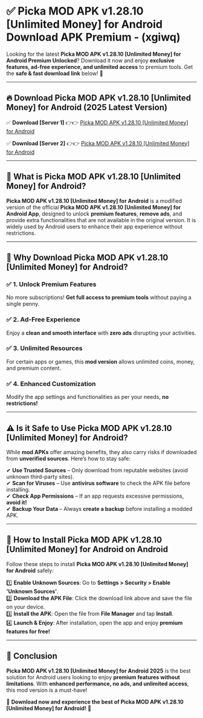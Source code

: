 
# ✅ Picka MOD APK v1.28.10 [Unlimited Money] for Android Download APK Premium -  (xgiwq) 

Looking for the latest **Picka MOD APK v1.28.10 [Unlimited Money] for Android Premium Unlocked**? Download it now and enjoy **exclusive features, ad-free experience, and unlimited access** to premium tools. Get the **safe & fast download link** below! 🚀

---

## 🔥 Download Picka MOD APK v1.28.10 [Unlimited Money] for Android (2025 Latest Version)

✅ **Download [Server 1]** 👉👉 [Picka MOD APK v1.28.10 [Unlimited Money] for Android ](https://apkcomod.com?title=Picka_MOD_APK_v1.28.10_[Unlimited_Money]_for_Android)  

✅ **Download [Server 2]** 👉👉 [Picka MOD APK v1.28.10 [Unlimited Money] for Android ](https://apkcomod.com?title=Picka_MOD_APK_v1.28.10_[Unlimited_Money]_for_Android)  


---

## 📌 What is Picka MOD APK v1.28.10 [Unlimited Money] for Android?

**Picka MOD APK v1.28.10 [Unlimited Money] for Android** is a modified version of the official **Picka MOD APK v1.28.10 [Unlimited Money] for Android App**, designed to unlock **premium features**, **remove ads**, and provide extra functionalities that are not available in the original version. It is widely used by Android users to enhance their app experience without restrictions.

---

## 🌟 Why Download Picka MOD APK v1.28.10 [Unlimited Money] for Android?

### ✅ 1. Unlock Premium Features
No more subscriptions! **Get full access to premium tools** without paying a single penny.

### ✅ 2. Ad-Free Experience
Enjoy a **clean and smooth interface** with **zero ads** disrupting your activities.

### ✅ 3. Unlimited Resources
For certain apps or games, this **mod version** allows unlimited coins, money, and premium content.

### ✅ 4. Enhanced Customization
Modify the app settings and functionalities as per your needs, **no restrictions!**

---

## ⚠️ Is it Safe to Use Picka MOD APK v1.28.10 [Unlimited Money] for Android?

While **mod APKs** offer amazing benefits, they also carry risks if downloaded from **unverified sources**. Here’s how to stay safe:

✔ **Use Trusted Sources** – Only download from reputable websites (avoid unknown third-party sites).  
✔ **Scan for Viruses** – Use **antivirus software** to check the APK file before installing.  
✔ **Check App Permissions** – If an app requests excessive permissions, **avoid it!**  
✔ **Backup Your Data** – Always **create a backup** before installing a modded APK.

---

## 📲 How to Install Picka MOD APK v1.28.10 [Unlimited Money] for Android on Android

Follow these steps to install **Picka MOD APK v1.28.10 [Unlimited Money] for Android** safely:

1️⃣ **Enable Unknown Sources**: Go to **Settings > Security > Enable 'Unknown Sources'**.  
2️⃣ **Download the APK File**: Click the download link above and save the file on your device.  
3️⃣ **Install the APK**: Open the file from **File Manager** and tap **Install**.  
4️⃣ **Launch & Enjoy**: After installation, open the app and enjoy **premium features for free!**

---

## 🚀 Conclusion

**Picka MOD APK v1.28.10 [Unlimited Money] for Android 2025** is the best solution for Android users looking to enjoy **premium features without limitations**. With **enhanced performance, no ads, and unlimited access**, this mod version is a must-have!

🔻 **Download now and experience the best of Picka MOD APK v1.28.10 [Unlimited Money] for Android!** 🔻

